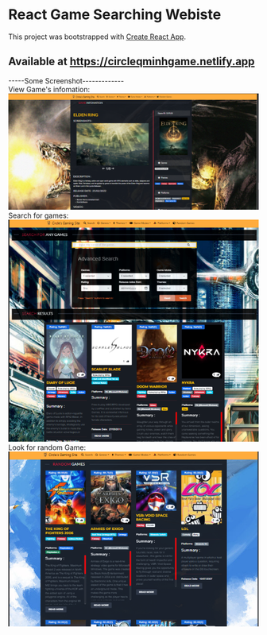 # React Game Searching Webiste

This project was bootstrapped with [Create React App](https://github.com/facebook/create-react-app).

## Available at https://circleqminhgame.netlify.app
-----Some Screenshot-------------
<br>
View Game's infomation:
![alt text](https://github.com/CircleQMinh/React-GameSearchingWebsite/blob/main/1.png)
<br>
Search for games:<br>
![alt text](https://github.com/CircleQMinh/React-GameSearchingWebsite/blob/main/2.png)<br>
Look for random Game:<br>
![alt text](https://github.com/CircleQMinh/React-GameSearchingWebsite/blob/main/3.png)<br>
